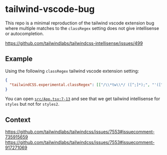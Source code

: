 # tailwind-vscode-bug

This repo is a minimal reproduction of the tailwind vscode extension bug where multiple matches to the `classRegex` setting does not give intellisense or autocompletion.

https://github.com/tailwindlabs/tailwindcss-intellisense/issues/499

## Example

Using the following `classRegex` tailwind vscode extension setting:

```json
{
  "tailwindCSS.experimental.classRegex": [["/\\*tw\\*/ ([^;]*);", "'([^']*)'"]]
}
```

You can open [`src/App.tsx:7-13`](https://github.com/benatshippabo/tailwind-vscode-bug/blob/main/src/App.tsx#L7-L13) and see that we get tailwind intellisense for `styles` but not for `styles2`.

## Context

https://github.com/tailwindlabs/tailwindcss/issues/7553#issuecomment-735915659
https://github.com/tailwindlabs/tailwindcss/issues/7553#issuecomment-917271069
